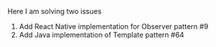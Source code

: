 Here I am solving two issues 

1. Add React Native implementation for Observer pattern #9
2. Add Java implementation of Template pattern #64
